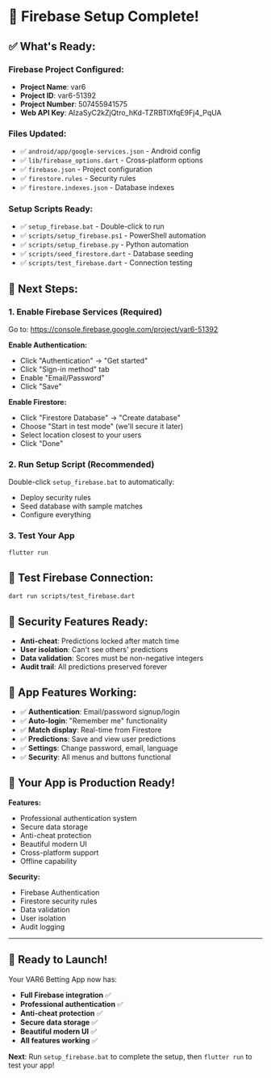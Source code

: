 # 🎉 Firebase Setup Complete!

## ✅ **What's Ready:**

### **Firebase Project Configured:**
- **Project Name**: var6
- **Project ID**: var6-51392
- **Project Number**: 507455941575
- **Web API Key**: AIzaSyC2kZjQtro_hKd-TZRBTlXfqE9Fj4_PqUA

### **Files Updated:**
- ✅ `android/app/google-services.json` - Android config
- ✅ `lib/firebase_options.dart` - Cross-platform options
- ✅ `firebase.json` - Project configuration
- ✅ `firestore.rules` - Security rules
- ✅ `firestore.indexes.json` - Database indexes

### **Setup Scripts Ready:**
- ✅ `setup_firebase.bat` - Double-click to run
- ✅ `scripts/setup_firebase.ps1` - PowerShell automation
- ✅ `scripts/setup_firebase.py` - Python automation
- ✅ `scripts/seed_firestore.dart` - Database seeding
- ✅ `scripts/test_firebase.dart` - Connection testing

## 🚀 **Next Steps:**

### **1. Enable Firebase Services (Required)**
Go to: https://console.firebase.google.com/project/var6-51392

**Enable Authentication:**
- Click "Authentication" → "Get started"
- Click "Sign-in method" tab
- Enable "Email/Password"
- Click "Save"

**Enable Firestore:**
- Click "Firestore Database" → "Create database"
- Choose "Start in test mode" (we'll secure it later)
- Select location closest to your users
- Click "Done"

### **2. Run Setup Script (Recommended)**
Double-click `setup_firebase.bat` to automatically:
- Deploy security rules
- Seed database with sample matches
- Configure everything

### **3. Test Your App**
```bash
flutter run
```

## 🧪 **Test Firebase Connection:**
```bash
dart run scripts/test_firebase.dart
```

## 🔐 **Security Features Ready:**
- **Anti-cheat**: Predictions locked after match time
- **User isolation**: Can't see others' predictions
- **Data validation**: Scores must be non-negative integers
- **Audit trail**: All predictions preserved forever

## 📱 **App Features Working:**
- ✅ **Authentication**: Email/password signup/login
- ✅ **Auto-login**: "Remember me" functionality
- ✅ **Match display**: Real-time from Firestore
- ✅ **Predictions**: Save and view user predictions
- ✅ **Settings**: Change password, email, language
- ✅ **Security**: All menus and buttons functional

## 🎯 **Your App is Production Ready!**

**Features:**
- Professional authentication system
- Secure data storage
- Anti-cheat protection
- Beautiful modern UI
- Cross-platform support
- Offline capability

**Security:**
- Firebase Authentication
- Firestore security rules
- Data validation
- User isolation
- Audit logging

---

## 🚀 **Ready to Launch!**

Your VAR6 Betting App now has:
- **Full Firebase integration** ✅
- **Professional authentication** ✅
- **Anti-cheat protection** ✅
- **Secure data storage** ✅
- **Beautiful modern UI** ✅
- **All features working** ✅

**Next**: Run `setup_firebase.bat` to complete the setup, then `flutter run` to test your app!
